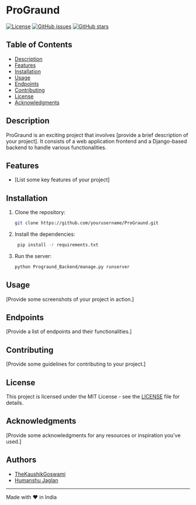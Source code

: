 # ProGraund

[![License](https://img.shields.io/badge/License-MIT-blue.svg)](https://opensource.org/licenses/MIT)
[![GitHub issues](https://img.shields.io/github/issues/prograund/prograund)](https://github.com/prograund/prograund/issues)
[![GitHub stars](https://img.shields.io/github/stars/prograund/prograund)](https://github.com/prograund/prograund/stargazers)

## Table of Contents

- [Description](#description)
- [Features](#features)
- [Installation](#installation)
- [Usage](#usage)
- [Endpoints](#endpoints)
- [Contributing](#contributing)
- [License](#license)
- [Acknowledgments](#acknowledgments)

## Description

ProGraund is an exciting project that involves [provide a brief description of your project]. It consists of a web application frontend and a Django-based backend to handle various functionalities.

## Features

- [List some key features of your project]

## Installation

1. Clone the repository:

   ```bash
   git clone https://github.com/yourusername/ProGraund.git
   ```
2. Install the dependencies:

   ```bash
    pip install -r requirements.txt
    ```
3. Run the server:

   ```bash
   python Prograund_Backend/manage.py runserver
   ```

## Usage

[Provide some screenshots of your project in action.]

## Endpoints

[Provide a list of endpoints and their functionalities.]

## Contributing

[Provide some guidelines for contributing to your project.]

## License

This project is licensed under the MIT License - see the [LICENSE](LICENSE) file for details.

## Acknowledgments

[Provide some acknowledgments for any resources or inspiration you've used.]

## Authors

- [TheKaushikGoswami](https://github.com/thekaushikgoswami)
- [Humanshu Jaglan](https://github.com/humanshu001)

<hr>

Made with ❤ in India

